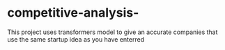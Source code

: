 # competitive-analysis-
This project uses transformers model to give an accurate companies that use the same startup idea as you have enterred
